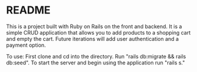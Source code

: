 # README

This is a project built with Ruby on Rails on the front and backend.  It is a simple CRUD application that allows you to add products to a shopping cart and empty the cart. Future iterations will add user authentication and a payment option.

To use:  First clone and cd into the directory. Run "rails db:migrate && rails db:seed".  To start the server and begin using the application run "rails s."

